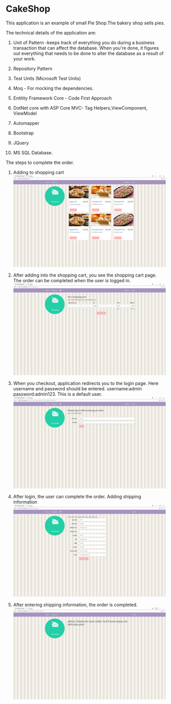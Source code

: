 # CakeShop
This application is an example of small Pie Shop.The bakery shop sells pies.

The technical details of the application are:   

1.  Unit of Pattern -keeps track of everything you do during a business transaction that can affect the database. When you're done, it     figures out everything that needs to be done to alter the database as a result of your work. 

2.  Repository Pattern  

3.  Test Units (Microsoft Test Units)  

4.  Moq - For mocking the dependencies. 

5.  Entitity Framework Core - Code First Approach 

6.  DotNet core with ASP Core MVC- Tag Helpers,ViewComponent, ViewModel 

7.  Automapper 

8.  Bootstrap 

9.  JQuery 

10. MS SQL Database.

The steps to complete the order.
1.	Adding to shopping cart
  	![Screenshot](https://raw.githubusercontent.com/tebrizetayi/CakeShop/master/CakeShop.Net.Web/CakeShop.Net.Web.AspCore/wwwroot/Images/Homepage.PNG)

2. 	After adding into the shopping cart, you see the shopping cart page.
  	The order can be completed when the user is logged in.
  	![Optional Text](https://github.com/tebrizetayi/CakeShop/blob/master/CakeShop.Net.Web/CakeShop.Net.Web.AspCore/wwwroot/Images/ShoppingCart.PNG)

3.	When you checkout, application redirects you to the login page.
  	Here username and password should be entered.
  	username:admin
  	password:admin123.
  	This is a default user.
  	![Optional Text](https://github.com/tebrizetayi/CakeShop/blob/master/CakeShop.Net.Web/CakeShop.Net.Web.AspCore/wwwroot/Images/login.PNG)
4.  After login, the user can complete the order.
  	Adding shipping information
  	![Optional Text](https://github.com/tebrizetayi/CakeShop/blob/master/CakeShop.Net.Web/CakeShop.Net.Web.AspCore/wwwroot/Images/Order.PNG)

5. 	After entering shipping information, the order is completed.
  	![Optional Text](https://github.com/tebrizetayi/CakeShop/blob/master/CakeShop.Net.Web/CakeShop.Net.Web.AspCore/wwwroot/Images/order_completed.PNG)
